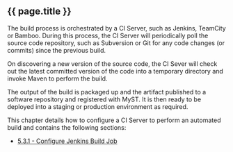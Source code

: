 ## {{ page.title }}

The build process is orchestrated by a CI Server, such as Jenkins, TeamCity or Bamboo. During this process, the CI Server will periodically poll the source code repository, such as Subversion or Git for any code changes (or commits) since the previous build. 

On discovering a new version of the source code, the CI Sever will check out the latest committed version of the code into a temporary directory and invoke Maven to perform the build. 

The output of the build is packaged up and the artifact published to a software repository and registered with MyST. It is then ready to be deployed into a staging or production environment as required.

This chapter details how to configure a CI Server to perform an automated build and contains the following sections:
* [5.3.1 - Configure Jenkins Build Job](/part5/5.3.configureAutomatedBuild/5.3.1.configureJenkinsBuildJob.md)








